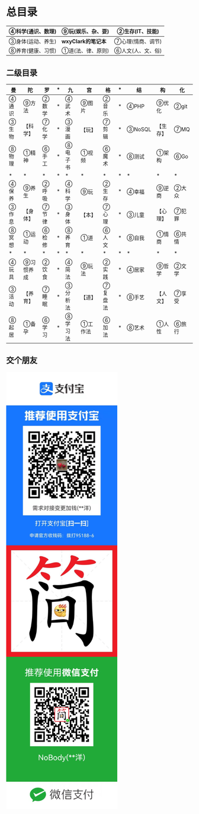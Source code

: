 # 总目录

|  ④科学(通识、数理)  |  ⑨玩(娱乐、杂、耍)  |②生存(IT、技能)  |
| ------- | -------- |--------  |
| ③身体(运动、养生)  | <b>wxyClark的笔记本<b/> | ⑦心理(情商、调节)   |
| ⑧养育(健康、习惯) | ①道(法、律、原则) |⑥人文(人、文、俗)|

##  二级目录

| 曼 | 陀 | 罗 | * | 九 | 宫 | 格 | * | 结 | 构 | 化 |
| ------- | ------- | ------- | ------- | ------- | ------- | ------- | ------- | ------- | ------- | ------- |
| ④通识 | ⑨方法 | ②数学 | *  | ④武术 | ⑨图片 | ②音乐 | * | ④PHP | ⑨优化 | ②git |
| ③生物 |【科学】| ⑦化学 | * | ③漫画 | 【玩】 | ⑦剪辑 | * | ③NoSQL | 【生存】 | ⑦MQ |
| ⑧物理 | ①精神 | ⑥手工 | * | ⑧电子书 | ①视频 | ⑥魔术 | * | ⑧测试 | ①架构 | ⑥Go |
| * | * | * | * | * | * | * | * | * | * | * |
| ④保养 | ⑨养生 | ②呼吸 | * | ④科学 | ⑨玩 | ②生存  | * | ④幸福 | ⑨逆商 | ②大众 |
| ③作息 |【身体】| ⑦节律 | * | ③身体 | 【本】 | ⑦心理 | * |③儿童 |【心理】|⑦犯罪|
| ⑧冥想 | ①运动 | ⑥检修 | * | ⑧养育 | ①道 | ⑥人文 | * | ⑧自我 | ①情商 | ⑥共情 |
| * | * | * | * | * | * | * | * | * | * | * |
| ④玩具 | ⑨习惯养成 | ②饮食 | * | ④简法 | ⑨玩法 | ②实践 | * | ④居家 | ⑨哲学 | ②文学 |
| ③活动 |【养育】| ⑦睡眠 | * | ③分析法 | 【道】 | ⑦复盘法| * | ⑧手艺 | 【人文】 | ⑦享受 |
| ⑧起居 | ①备孕 | ⑥学习 | * | ⑧学习法 | ①工作法 | ⑥加法 | * | ⑧艺术 | ①人性 | ⑥旅行 |


## 交个朋友
<img src="./img/alipay.jpg" width = "300" alt="支付宝" align=center />
<img src="./img/wechatAvata.jpg" width = "300" alt="微信" align=center />
<img src="./img/wechatPay.jpg" width = "300" alt="微信" align=center />


